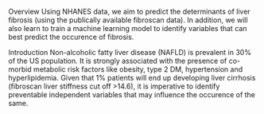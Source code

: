 Overview
Using NHANES data, we aim to predict the determinants of liver fibrosis (using the publically available fibroscan data). 
In addition, we will also learn to train a machine learning model to identify variables that can best predict the occurence of 
fibrosis. 

Introduction
Non-alcoholic fatty liver disease (NAFLD)  is prevalent in 30% of the US population. It is strongly associated with the 
presence of co-morbid metabolic risk factors like obesity, type 2 DM, hypertension and hyperlipidemia. Given that 1% patients will end up 
developing liver cirrhosis (fibroscan liver stiffness cut off >14.6), it is imperative to identify preventable independent 
variables that may influence the occurence of the same.  
